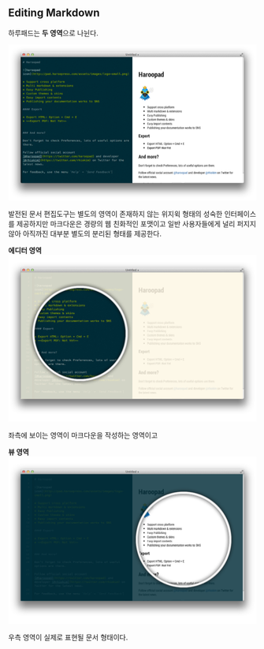 ## Editing Markdown

하루패드는 **두 영역**으로 나뉜다. 

![](images/haroopad.png)

발전된 문서 편집도구는 별도의 영역이 존재하지 않는 위지윅 형태의 성숙한 인터페이스를 제공하지만 마크다운은 경량의 웹 친화적인 포맷이고 일반 사용자들에게 널리 퍼지지 않아 아직까진 대부분 별도의 분리된 형태를 제공한다.

**에디터 영역**
![Edit Area](images/edit_area.png "Edit Area")

좌측에 보이는 영역이 마크다운을 작성하는 영역이고

**뷰 영역**
![View Area](images/view_area.png "View Area")

우측 영역이 실제로 표현될 문서 형태이다.

